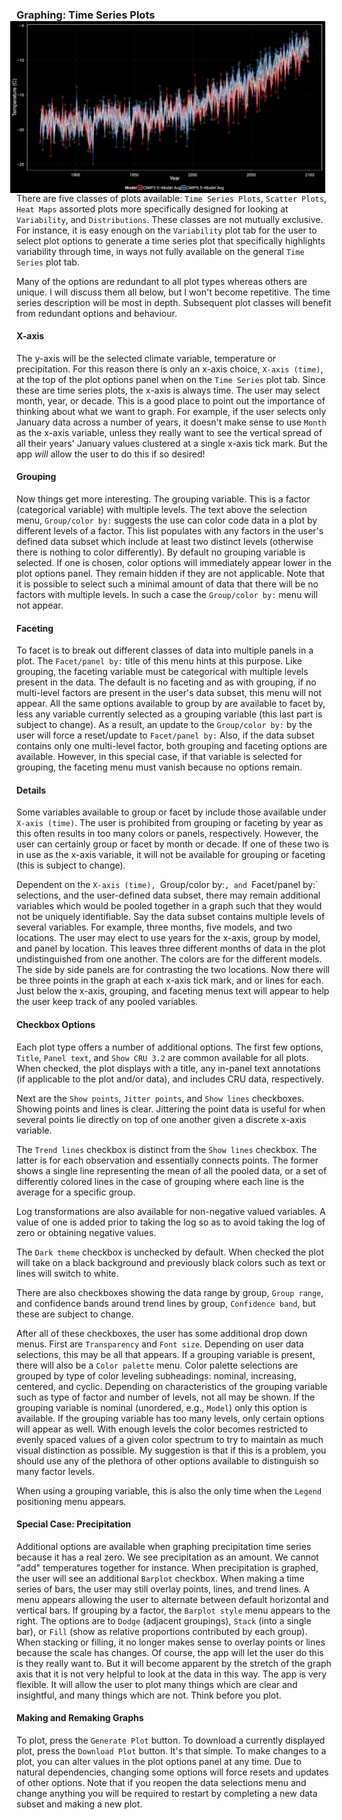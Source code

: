 ### Graphing: Time Series Plots <img style="float: right; padding-left: 10px; padding-right: 10px" src="img/plotTS_example_1_black.png" width="1000"/>
There are five classes of plots available: `Time Series Plots`, `Scatter Plots`, `Heat Maps` assorted plots more specifically designed for looking at `Variability`, and `Distributions`.
These classes are not mutually exclusive. For instance, it is easy enough on the `Variability` plot tab for the user to select plot options to generate a time series plot
that specifically highlights variability through time, in ways not fully available on the general `Time Series` plot tab.

Many of the options are redundant to all plot types whereas others are unique. I will discuss them all below, but I won't become repetitive.
The time series description will be most in depth. Subsequent plot classes will benefit from redundant options and behaviour.

#### X-axis
The y-axis will be the selected climate variable, temperature or precipitation.
For this reason there is only an x-axis choice, `X-axis (time)`, at the top of the plot options panel when on the `Time Series` plot tab.
Since these are time series plots, the x-axis is always time. The user may select month, year, or decade.
This is a good place to point out the importance of thinking about what we want to graph.
For example, if the user selects only January data across a number of years, it doesn't make sense to use `Month` as the x-axis variable,
unless they really want to see the vertical spread of all their years' January values clustered at a single x-axis tick mark.
But the app *will* allow the user to do this if so desired!

#### Grouping
Now things get more interesting. The grouping variable. This is a factor (categorical variable) with multiple levels.
The text above the selection menu, `Group/color by:` suggests the use can color code data in a plot by different levels of a factor.
This list populates with any factors in the user's defined data subset which include at least two distinct levels (otherwise there is nothing to color differently).
By default no grouping variable is selected. If one is chosen, color options will immediately appear lower in the plot options panel.
They remain hidden if they are not applicable.
Note that it is possible to select such a minimal amount of data that there will be no factors with multiple levels.
In such a case the `Group/color by:` menu will not appear.

#### Faceting
To facet is to break out different classes of data into multiple panels in a plot. The `Facet/panel by:` title of this menu hints at this purpose.
Like grouping, the faceting variable must be categorical with multiple levels present in the data.
The default is no faceting and as with grouping, if no multi-level factors are present in the user's data subset, this menu will not appear.
All the same options available to group by are available to facet by, less any variable currently selected as a grouping variable (this last part is subject to change).
As a result, an update to the `Group/color by:` by the user will force a reset/update to `Facet/panel by:`
Also, if the data subset contains only one multi-level factor, both grouping and faceting options are available.
However, in this special case, if that variable is selected for grouping, the faceting menu must vanish because no options remain.

#### Details
Some variables available to group or facet by include those available under `X-axis (time)`.
The user is prohibited from grouping or faceting by year as this often results in too many colors or panels, respectively.
However, the user can certainly group or facet by month or decade.
If one of these two is in use as the x-axis variable, it will not be available for grouping or faceting (this is subject to change).

Dependent on the `X-axis (time), `Group/color by:`, and `Facet/panel by:` selections, and the user-defined data subset, 
there may remain additional variables which would be pooled together in a graph such that they would not be uniquely identifiable.
Say the data subset contains multiple levels of several variables. For example, three months, five models, and two locations.
The user may elect to use years for the x-axis, group by model, and panel by location.
This leaves three different months of data in the plot undistinguished from one another. The colors are for the different models.
The side by side panels are for contrasting the two locations.
Now there will be three points in the graph at each x-axis tick mark, and or lines for each.
Just below the x-axis, grouping, and faceting menus text will appear to help the user keep track of any pooled variables.

#### Checkbox Options
Each plot type offers a number of additional options.
The first few options, `Title`, `Panel text`, and `Show CRU 3.2` are common available for all plots.
When checked, the plot displays with a title, any in-panel text annotations (if applicable to the plot and/or data), and includes CRU data, respectively.

Next are the `Show points`, `Jitter points`, and `Show lines` checkboxes. Showing points and lines is clear.
Jittering the point data is useful for when several points lie directly on top of one another given a discrete x-axis variable.

The `Trend lines` checkbox is distinct from the `Show lines` checkbox. The latter is for each observation and essentially connects points.
The former shows a single line representing the mean of all the pooled data, or a set of differently colored lines in the case of grouping where each line is the average for a specific group.

Log transformations are also available for non-negative valued variables.
A value of one is added prior to taking the log so as to avoid taking the log of zero or obtaining negative values.

The `Dark theme` checkbox is unchecked by default. When checked the plot will take on a black background and previously black colors such as text or lines will switch to white.

There are also checkboxes showing the data range by group, `Group range`, and confidence bands around trend lines by group, `Confidence band`, but these are subject to change.

After all of these checkboxes, the user has some additional drop down menus. First are `Transparency` and `Font size`.
Depending on user data selections, this may be all that appears.
If a grouping variable is present, there will also be a `Color palette` menu.
Color palette selections are grouped by type of color leveling subheadings: nominal, increasing, centered, and cyclic.
Depending on characteristics of the grouping variable such as type of factor and number of levels, not all may be shown.
If the grouping variable is nominal (unordered, e.g., `Model`) only this option is available.
If the grouping variable has too many levels, only certain options will appear as well.
With enough levels the color becomes restricted to evenly spaced values of a given color spectrum to try to maintain as much visual distinction as possible.
My suggestion is that if this is a problem, you should use any of the plethora of other options available to distinguish so many factor levels.

When using a grouping variable, this is also the only time when the `Legend` positioning menu appears.

#### Special Case: Precipitation
Additional options are available when graphing precipitation time series because it has a real zero. We see precipitation as an amount.
We cannot "add" temperatures together for instance.
When precipitation is graphed, the user will see an additional `Barplot` checkbox.
When making a time series of bars, the user may still overlay points, lines, and trend lines.
A menu appears allowing the user to alternate between default horizontal and vertical bars.
If grouping by a factor, the `Barplot style` menu appears to the right.
The options are to `Dodge` (adjacent groupings), `Stack` (into a single bar), or `Fill` (show as relative proportions contributed by each group).
When stacking or filling, it no longer makes sense to overlay points or lines because the scale has changes.
Of course, the app will let the user do this is they really want to.
But it will become apparent by the stretch of the graph axis that it is not very helpful to look at the data in this way.
The app is very flexible. It will allow the user to plot many things which are clear and insightful, and many things which are not.
Think before you plot.

#### Making and Remaking Graphs
To plot, press the `Generate Plot` button. To download a currently displayed plot, press the `Download Plot` button.
It's that simple. To make changes to a plot, you can alter values in the plot options panel at any time.
Due to natural dependencies, changing some options will force resets and updates of other options.
Note that if you reopen the data selections menu and change anything you will be required to restart by completing a new data subset and making a new plot.
